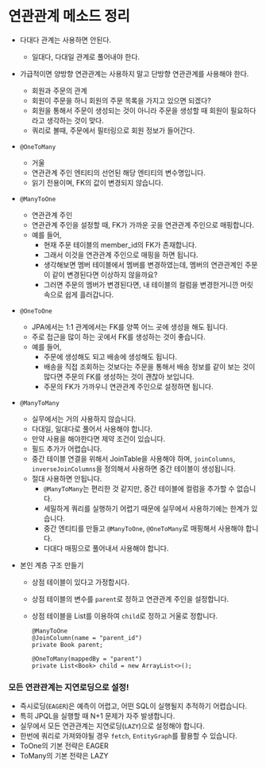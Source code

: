 # 연관관계 메소드 정리

- 다대다 관계는 사용하면 안된다.

  - 일대다, 다대일 관계로 풀어내야 한다.

- 가급적이면 양방향 연관관계는 사용하지 말고 단방향 연관관계를 사용해야 한다.

  - 회원과 주문의 관계
  - 회원이 주문을 하니 회원의 주문 목록을 가지고 있으면 되겠다?
  - 회원을 통해서 주문이 생성되는 것이 아니라 주문을 생성할 때 회원이 필요하다라고 생각하는 것이 맞다.
  - 쿼리로 볼때, 주문에서 필터링으로 회원 정보가 들어간다.

- `@OneToMany`

  - 거울
  - 연관관계 주인 엔티티의 선언된 해당 엔티티의 변수명입니다.
  - 읽기 전용이며, FK의 값이 변경되지 않습니다.

- `@ManyToOne`

  - 연관관계 주인
  - 연관관계 주인을 설정할 때, FK가 가까운 곳을 연관관계 주인으로 매핑합니다.
  - 예를 들어,
    - 현재 주문 테이블의 member_id의 FK가 존재합니다.
    - 그래서 이것을 연관관계 주인으로 매핑을 하면 됩니다.
    - 생각해보면 멤버 테이블에서 멤버를 변경하였는데, 멤버의 연관관계인 주문이 같이 변경된다면 이상하지 않을까요?
    - 그러면 주문의 멤버가 변경된다면, 내 테이블의 컬럼을 변경한거니깐 머릿속으로 쉽게 흘러갑니다.

- `@OneToOne`

  - JPA에서는 1:1 관계에서는 FK를 양쪽 어느 곳에 생성을 해도 됩니다.
  - 주로 접근을 많이 하는 곳에서 FK를 생성하는 것이 좋습니다.
  - 예를 들어,
    - 주문에 생성해도 되고 배송에 생성해도 됩니다.
    - 배송을 직접 조회하는 것보다는 주문을 통해서 배송 정보를 같이 보는 것이 많다면 주문의 FK를 생성하는 것이 괜찮아 보입니다.
    - 주문의 FK가 가까우니 연관관계 주인으로 설정하면 됩니다.

- `@ManyToMany`

  - 실무에서는 거의 사용하지 않습니다.
  - 다대일, 일대다로 풀어서 사용해야 합니다.
  - 만약 사용을 해야한다면 제약 조건이 있습니다.
  - 필드 추가가 어렵습니다.
  - 중간 테이블 연결을 위해서 JoinTable을 사용해야 하며, `joinColumns`, `inverseJoinColumns`을 정의해서 사용하면 중간 테이블이 생성됩니다.
  - 절대 사용하면 안됩니다.
    - `@ManyToMany`는 편리한 것 같지만, 중간 테이블에 컬럼을 추가할 수 없습니다.
    - 세밀하게 쿼리를 실행하기 어렵기 때문에 실무에서 사용하기에는 한계가 있습니다.
    - 중간 엔티티를 만들고 `@ManyToOne`, `@OneToMany`로 매핑해서 사용해야 합니다.
    - 다대다 매핑으로 풀어내서 사용해야 합니다.

- 본인 계층 구조 만들기

  - 상점 테이블이 있다고 가정합시다.

  - 상점 테이블의 변수를 `parent`로 정하고 연관관계 주인을 설정합니다.

  - 상점 테이블을 List를 이용하여 `child`로 정하고 거울로 정합니다.

    ```
    @ManyToOne
    @JoinColumn(name = "parent_id")
    private Book parent;
    
    @OneToMany(mappedBy = "parent")
    private List<Book> child = new ArrayList<>();
    ```

### 모든 연관관계는 지연로딩으로 설정!

- 즉시로딩(`EAGER`)은 예측이 어렵고, 어떤 SQL이 실행될지 추적하기 어렵습니다.
- 특히 JPQL을 실행할 때 N+1 문제가 자주 발생합니다.
- 실무에서 모든 연관관계는 지연로딩(`LAZY`)으로 설정해야 합니다.
- 한번에 쿼리로 가져와야될 경우 `fetch`, `EntityGraph`를 활용할 수 있습니다.
- ToOne의 기본 전략은 EAGER
- ToMany의 기본 전략은 LAZY